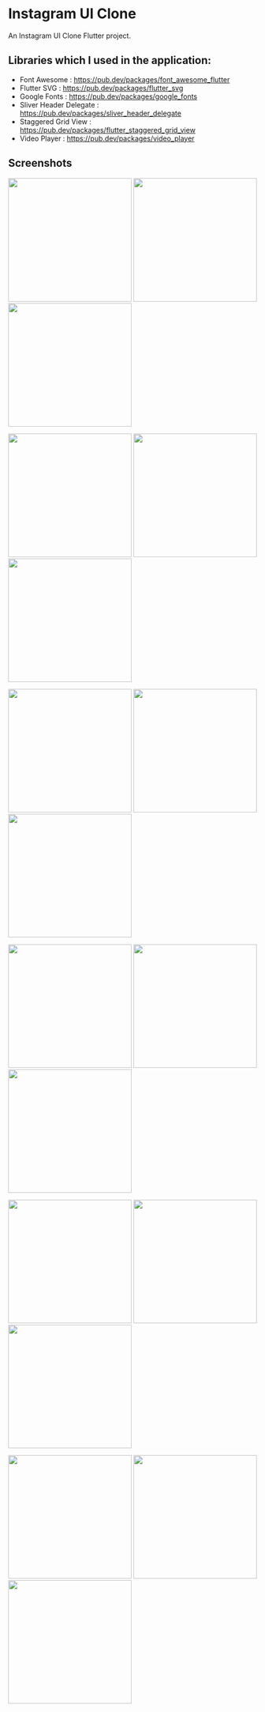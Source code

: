 # Instagram UI Clone

An Instagram UI Clone Flutter project.

## Libraries which I used in the application:

- Font Awesome : https://pub.dev/packages/font_awesome_flutter
- Flutter SVG : https://pub.dev/packages/flutter_svg
- Google Fonts : https://pub.dev/packages/google_fonts
- Sliver Header Delegate : https://pub.dev/packages/sliver_header_delegate
- Staggered Grid View : https://pub.dev/packages/flutter_staggered_grid_view
- Video Player : https://pub.dev/packages/video_player

## Screenshots
<p>
<img src="https://i.hizliresim.com/9r99lpm.png" width="250">
<img src="https://i.hizliresim.com/42srl9e.png" width="250">
<img src="https://i.hizliresim.com/o08tecp.png" width="250">
</p>
<p>
<img src="https://i.hizliresim.com/jmzoegl.png" width="250">
<img src="https://i.hizliresim.com/2wydchn.png" width="250">
<img src="https://i.hizliresim.com/1ah9ap9.png" width="250">
</p>
<p>
<img src="https://i.hizliresim.com/5juxxdf.png" width="250">
<img src="https://i.hizliresim.com/nafdpgi.png" width="250">
<img src="https://i.hizliresim.com/n5guytj.png" width="250">
</p>
<p>
<img src="https://i.hizliresim.com/1tw74x9.png" width="250">
<img src="https://i.hizliresim.com/j43udlm.png" width="250">
<img src="https://i.hizliresim.com/ijqrb0j.png" width="250">
</p>
<p>
<img src="https://i.hizliresim.com/6lnt0wh.png" width="250">
<img src="https://i.hizliresim.com/3azefrh.png" width="250">
<img src="https://i.hizliresim.com/sxokmzo.png" width="250">
</p>
<p>
<img src="https://i.hizliresim.com/azrjgo5.png" width="250">
<img src="https://i.hizliresim.com/mvlok8o.png" width="250">
<img src="https://i.hizliresim.com/7n6n354.png" width="250">
</p>
